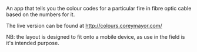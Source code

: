 An app that tells you the colour codes for a particular fire in fibre optic cable based on the numbers for it.

The live version can be found at http://colours.coreymayor.com/

NB: the layout is designed to fit onto a mobile device, as use in the field is it's intended purpose.
